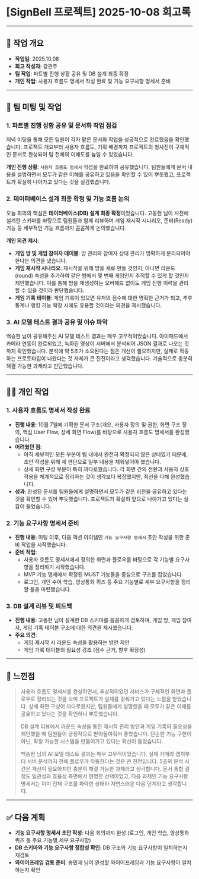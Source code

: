 # [SignBell 프로젝트] 2025-10-08 회고록

---

## 📝 작업 개요

* **작업일**: 2025.10.08
* **회고 작성자**: 강관주
* **팀 작업**: 파트별 진행 상황 공유 및 DB 설계 최종 확정
* **개인 작업**: 사용자 흐름도 명세서 작성 완료 및 기능 요구사항 명세서 준비

---

## 👥 팀 미팅 및 작업

### 1. 파트별 진행 상황 공유 및 문서화 작업 점검

저녁 미팅을 통해 모든 팀원이 각자 맡은 문서화 작업을 성공적으로 완료했음을 확인했습니다. 프로젝트 개요부터 사용자 흐름도, 기획 배경까지 프로젝트의 청사진이 구체적인 문서로 완성되어 팀 전체의 이해도를 높일 수 있었습니다.

**개인 진행 상황**: `사용자 흐름도 명세서` 작성을 완료하여 공유했습니다. 팀원들에게 문서 내용을 설명하면서 모두가 같은 이해를 공유하고 있음을 확인할 수 있어 뿌듯했고, 프로젝트가 확실히 나아가고 있다는 것을 실감했습니다.

### 2. 데이터베이스 설계 최종 확정 및 기능 흐름 논의

오늘 회의의 핵심은 **데이터베이스(DB) 설계 최종 확정**이었습니다. 고동현 님이 사전에 설계한 스키마를 바탕으로 팀원들과 함께 리뷰하며 게임 재시작 시나리오, 준비(Ready) 기능 등 세부적인 기능 흐름까지 꼼꼼하게 논의했습니다.

**개인 의견 제시**:
* **게임 방 및 게임 참여자 테이블**: 방 관리와 참여자 상태 관리가 명확하게 분리되어야 한다는 의견을 냈습니다.
* **게임 재시작 시나리오**: 재시작을 위해 방을 새로 만들 것인지, 아니면 라운드(round) 속성을 추가하여 같은 방에서 몇 번째 게임인지 추적할 수 있게 할 것인지 제안했습니다. 이를 통해 방을 재생성하는 오버헤드 없이도 게임 진행 이력을 관리할 수 있을 것이라 판단했습니다.
* **게임 기록 테이블**: 게임 기록이 있으면 유저의 점수에 대한 명확한 근거가 되고, 추후 통계나 랭킹 기능 확장 시에도 유용할 것이라는 의견을 제시했습니다.

### 3. AI 모델 테스트 결과 공유 및 이슈 파악

백승현 님이 공유해주신 AI 모델 테스트 결과는 매우 고무적이었습니다. 아이패드에서 카메라 연동이 완료되었고, 녹화된 영상이 서버에서 분석되어 JSON 결과로 나오는 것까지 확인했습니다. 분석에 약 5초가 소요된다는 점은 개선이 필요하지만, 실제로 작동하는 프로토타입이 나왔다는 것 자체가 큰 진전이라고 생각했습니다. 기술적으로 충분히 해결 가능한 과제라고 판단했습니다.

---

## 👨‍💻 개인 작업

### 1. 사용자 흐름도 명세서 작성 완료

* **진행 내용**: 10월 7일에 기획한 문서 구조(개요, 사용자 정의 및 권한, 화면 구조 정의, 핵심 User Flow, 상세 화면 Flow)를 바탕으로 사용자 흐름도 명세서를 완성했습니다.
* **어려웠던 점**:
    * 아직 세부적인 모든 부분이 팀 내에서 완전히 확정되지 않은 상태였기 때문에, 초안 작성을 위해 제 판단으로 일부 내용을 채워넣어야 했습니다.
    * 상세 화면 구성 부분이 특히 까다로웠습니다. 각 화면 간의 전환과 사용자 상호작용을 체계적으로 정리하는 것이 생각보다 복잡했지만, 최선을 다해 완성했습니다.
* **성과**: 완성된 문서를 팀원들에게 설명하면서 모두가 같은 비전을 공유하고 있다는 것을 확인할 수 있어 뿌듯했습니다. 프로젝트가 확실히 앞으로 나아가고 있다는 실감이 들었습니다.

### 2. 기능 요구사항 명세서 준비

* **진행 내용**: 미팅 이후, 다음 액션 아이템인 `기능 요구사항 명세서` 초안 작성을 위한 준비 작업을 시작했습니다.
* **준비 작업**:
    * 사용자 흐름도 명세서에서 정의한 화면과 플로우를 바탕으로 각 기능별 요구사항을 정리하기 시작했습니다.
    * MVP 기능 명세에서 확정된 MUST 기능들을 중심으로 구조를 잡았습니다.
    * 로그인, 개인 수어 학습, 영상통화 퀴즈 등 주요 기능별로 세부 요구사항을 정리할 틀을 마련했습니다.

### 3. DB 설계 리뷰 및 피드백

* **진행 내용**: 고동현 님이 설계한 DB 스키마를 꼼꼼하게 검토하며, 게임 방, 게임 참여자, 게임 기록 테이블 구조에 대한 의견을 제시했습니다.
* **주요 의견**:
    * 게임 재시작 시 라운드 속성을 활용하는 방안 제안
    * 게임 기록 테이블의 필요성 강조 (점수 근거, 향후 확장성)

---

## 🤔 느낀점

> 사용자 흐름도 명세서를 완성하면서, 추상적이었던 서비스가 구체적인 화면과 플로우로 정리되는 것을 보며 프로젝트가 실체를 갖춰가고 있다는 느낌을 받았습니다. 상세 화면 구성이 까다로웠지만, 팀원들에게 설명했을 때 모두가 같은 이해를 공유하고 있다는 것을 확인하니 뿌듯했습니다.
>
> DB 설계 리뷰에서 라운드 속성을 통한 재시작 관리 방안과 게임 기록의 필요성을 제안했을 때 팀원들이 긍정적으로 받아들여줘서 좋았습니다. 단순한 기능 구현이 아닌, 확장 가능한 시스템을 만들어가고 있다는 확신이 들었습니다.
>
> 백승현 님의 AI 모델 테스트 결과는 매우 고무적이었습니다. 실제 카메라 캡처부터 서버 분석까지 전체 플로우가 작동한다는 것은 큰 진전입니다. 5초의 분석 시간은 개선이 필요하지만 충분히 해결 가능한 과제라고 생각합니다. 문서 통합 결정도 일관성과 효율성 측면에서 현명한 선택이었고, 다음 과제인 기능 요구사항 명세서는 이미 전체 구조를 파악한 상태라 자연스러운 다음 단계라고 생각합니다.

---

## ✅ 다음 계획

* **기능 요구사항 명세서 초안 작성**: 다음 회의까지 완성 (로그인, 개인 학습, 영상통화 퀴즈 등 주요 기능별 세부 요구사항)
* **DB 스키마와 기능 요구사항 정합성 확인**: DB 구조와 기능 요구사항이 일치하는지 재검토
* **와이어프레임 검토 준비**: 송민재 님이 완성할 와이어프레임과 기능 요구사항이 일치하는지 확인